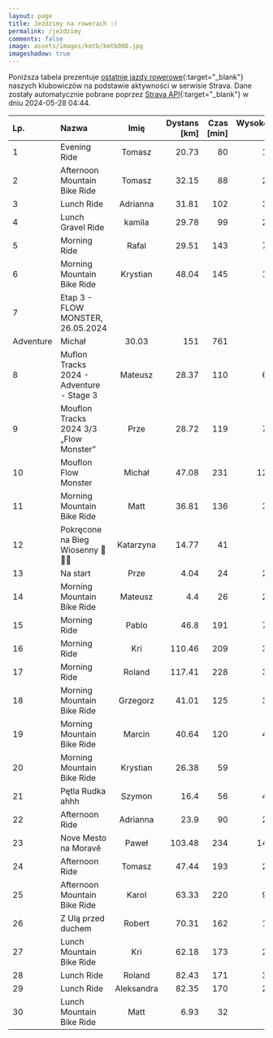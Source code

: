 ```yaml
---
layout: page
title: Jeździmy na rowerach :)
permalink: /jezdzimy
comments: false
image: assets/images/kmtb/kmtb008.jpg
imageshadow: true
---
```


Poniższa tabela prezentuje [ostatnie jazdy rowerowe](https://www.strava.com/clubs/336381){:target="_blank"} naszych klubowiczów na podstawie aktywności w serwisie Strava. Dane zostały automatycznie pobrane poprzez [Strava API](https://developers.strava.com/docs/reference/#api-Clubs-getClubActivitiesById){:target="_blank"} w dniu 2024-05-28 04:44.

Lp. | Nazwa | Imię | Dystans [km] | Czas [min] | Wysokość [m]
:--- | :--- | :---: | ---: | ---: | ---:
1|Evening Ride|Tomasz|20.73|80|182
2|Afternoon Mountain Bike Ride|Tomasz|32.15|88|268
3|Lunch Ride|Adrianna|31.81|102|331
4|Lunch Gravel Ride|kamila|29.78|99|273
5|Morning Ride|Rafal|29.51|143|729
6|Morning Mountain Bike Ride|Krystian|48.04|145|173
7|Etap 3 - FLOW MONSTER, 26.05.2024
Adventure|Michał|30.03|151|761
8|Muflon Tracks 2024 - Adventure - Stage 3|Mateusz|28.37|110|674
9|Mouflon Tracks 2024 3/3 „Flow Monster”|Prze|28.72|119|765
10|Mouflon Flow Monster|Michał|47.08|231|1200
11|Morning Mountain Bike Ride|Matt|36.81|136|311
12|Pokręcone na Bieg Wiosenny 🚴🏃😀|Katarzyna|14.77|41|12
13|Na start|Prze|4.04|24|228
14|Morning Mountain Bike Ride|Mateusz|4.4|26|241
15|Morning Ride|Pablo|46.8|191|742
16|Morning Ride|Kri|110.46|209|309
17|Morning Ride|Roland|117.41|228|389
18|Morning Mountain Bike Ride|Grzegorz|41.01|125|378
19|Morning Mountain Bike Ride|Marcin|40.64|120|409
20|Morning Mountain Bike Ride|Krystian|26.38|59|99
21|Pętla Rudka ahhh|Szymon|16.4|56|415
22|Afternoon Ride|Adrianna|23.9|90|217
23|Nove Mesto na Moravě|Paweł|103.48|234|1491
24|Afternoon Ride|Tomasz|47.44|193|229
25|Afternoon Mountain Bike Ride|Karol|63.33|220|964
26|Z Ulą przed duchem|Robert|70.31|162|191
27|Lunch Mountain Bike Ride|Kri|62.18|173|260
28|Lunch Ride|Roland|82.43|171|392
29|Lunch Ride|Aleksandra|82.35|170|277
30|Lunch Mountain Bike Ride|Matt|6.93|32|26
